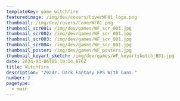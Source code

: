 ```yaml
---
templateKey: game_witchfire
featuredimage: /img/dev/covers/CoverWF01_logo.png
thumbnail: /img/dev/covers/CoverWF01.png
thumbnail_scr001: /img/dev/games/WF_scr_001.jpg
thumbnail_scr002: /img/dev/games/WF_scr_001.jpg
thumbnail_scr003: /img/dev/games/WF_scr_001.jpg
thumbnail_scr004: /img/dev/games/WF_scr_001.jpg
thumbnail_poster: /img/dev/games/WF_posters.jpg
thumbnail_keyart_sketch: /img/dev/games/WF_keyartsketch_B01.jpg
date: 2024-03-06T05:10:14.676Z
title: Witchfire
description: "2024r. Dark Fantasy FPS With Guns."
number: 3
pagetype:
  - main
---
```

